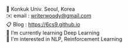 🏫 Konkuk Univ. Seoul, Korea  
✉️ email : writerwoody@gmail.com  
📋 Blog : https://6cs9.github.io  
🌱 I’m currently learning Deep Learning  
🌟 I'm interested in NLP, Reinforcement Learning 

